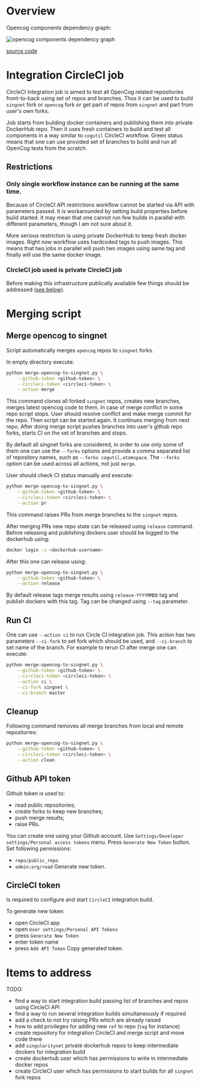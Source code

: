 # Overview

Opencog components dependency graph:

![opencog components dependency graph](https://www.planttext.com/api/plantuml/svg/XLHBJiGm3Dtd5Bb0O8zO8C41s2CMdjQKQF8fIJf28EwEcwGTkn9Yf57Yv-TFxAS-v0AfBDufLMnng9zXECE4MHlz6FqS0uQYdonC2RnImmx5OJvFp7xH1NCn8nJ8MB9-rP0hj26Ccz3XfvfR9Jt6uOn9VojDFvumpXY6EDtsqvmeJylRaHNuCweM4VHMzY_-77CXIXOX6_XlRoDUH23PweSzcQ2bMCSG7pFoeK29FjDCa65BufQt0PCOEKpMd6nibScWk_HdKyjqGZxMF56lxnxIcI-sFO0X3Y45aHS_2wO0pfGO7MKNpkcTXcPEoOwqNEbo4AQ5TcvgIXicuQUg6TD5l15AeSD6NdzstBhOl82pNt1WlUXv3Kx1s31kIkXGHHYtphrOZqfLNUjxOuJ8k92vSrrp4ne3cyvOU7LU5L3FYl6TNz6sfOC23_pzjkNU9zTldRzDJ_AFkUzQvflyuVHRYbvxo3IdGzIgHebqoHt0BZE9NgMsDyLRKPIyFRwAd4zIqFfPiQRBBN1L1Vq5Mqv3AaMs9uGXNLTnx3THH3rW6EaB-Wi0)

[source code](https://www.planttext.com/?text=XLHBJiGm3Dtd5Bb0O8zO8C41s2CMdjQKQF8fIJf28EwEcwGTkn9Yf57Yv-TFxAS-v0AfBDufLMnng9zXECE4MHlz6FqS0uQYdonC2RnImmx5OJvFp7xH1NCn8nJ8MB9-rP0hj26Ccz3XfvfR9Jt6uOn9VojDFvumpXY6EDtsqvmeJylRaHNuCweM4VHMzY_-77CXIXOX6_XlRoDUH23PweSzcQ2bMCSG7pFoeK29FjDCa65BufQt0PCOEKpMd6nibScWk_HdKyjqGZxMF56lxnxIcI-sFO0X3Y45aHS_2wO0pfGO7MKNpkcTXcPEoOwqNEbo4AQ5TcvgIXicuQUg6TD5l15AeSD6NdzstBhOl82pNt1WlUXv3Kx1s31kIkXGHHYtphrOZqfLNUjxOuJ8k92vSrrp4ne3cyvOU7LU5L3FYl6TNz6sfOC23_pzjkNU9zTldRzDJ_AFkUzQvflyuVHRYbvxo3IdGzIgHebqoHt0BZE9NgMsDyLRKPIyFRwAd4zIqFfPiQRBBN1L1Vq5Mqv3AaMs9uGXNLTnx3THH3rW6EaB-Wi0)

# Integration CircleCI job

CircleCI integration job is aimed to test all OpenCog related repositories
front-to-back using set of repos and branches. Thus it can be used to build
`singnet` fork or `opencog` fork or get part of repos from `singnet` and part
from user's own forks.

Job starts from building docker containers and publishing them into private
DockerHub repo. Then it uses fresh containers to build and test all components
in a way similar to `cogutil` CircleCI workflow. Green status means that one
can use provided set of branches to build and run all OpenCog tests from the
scratch.

## Restrictions

### Only single workflow instance can be running at the same time.

Because of CircleCI API restrictions workflow cannot be started via API with
parameters passed. It is workarounded by setting build properties before build
started. It may mean that one cannot run few builds in parallel with different
parameters, though I am not sure about it.

More serious restriction is using private DockerHub to keep fresh docker
images. Right now workflow uses hardcoded tags to push images. This means that
two jobs in parallel will push two images using same tag and finally will use
the same docker image.

### CircleCI job used is private CircleCI job

Before making this infrastructure publically available few things should be
addressed ([see below](#items-to-address)).

# Merging script

## Merge opencog to singnet

Script automatically merges `opencog` repos to `singnet` forks.

In empty directory execute:
```sh
python merge-opencog-to-singnet.py \
	--github-token <github-token> \
	--circleci-token <circleci-token> \
	--action merge
```

This command clones all forked `singnet` repos, creates new branches, merges
latest opencog code to them. In case of merge conflict in some repo script
stops. User should resolve conflict and make merge commit for the repo. Then
script can be started again. It continues merging from next repo. After
doing merge script pushes branches into user's github repo forks, starts CI on
the set of branches and stops.

By default all singnet forks are considered, in order to use only some
of them one can use the `--forks` options and provide a comma
separated list of repository names, such as `--forks cogutil,atomspace`.
The `--forks` option can be used across all actions, not just `merge`.

User should check CI status manually and execute:
```sh
python merge-opencog-to-singnet.py \
	--github-token <github-token> \
	--circleci-token <circleci-token> \
	--action pr
```
This command raises PRs from merge branches to the `singnet` repos.

After merging PRs new repo state can be released using `release` command.
Before releasing and publishing dockers user should be logged to the dockerhub
using:
```sh
docker login -u <dockerhub-username>
```
After this one can release using:
```sh
python merge-opencog-to-singnet.py \
	--github-token <github-token> \
	--action release
```
By default release tags merge results using `release-YYYYMMDD` tag and
publish dockers with this tag. Tag can be changed using `--tag` parameter.

## Run CI

One can use `--action ci` to run Circle CI integration job. This action has two
parameters `--ci-fork` to set fork which should be used, and `--ci-branch` to
set name of the branch. For example to rerun CI after merge one can execute:

```sh
python merge-opencog-to-singnet.py \
	--github-token <github-token> \
	--circleci-token <circleci-token> \
	--action ci \
	--ci-fork singnet \
	--ci-branch master
```

## Cleanup

Following command removes all merge branches from local and remote
repositories:
```sh
python merge-opencog-to-singnet.py \
	--github-token <github-token> \
	--circleci-token <circleci-token> \
	--action clean
```

## Github API token

Github token is used to:
- read public repositories;
- create forks to keep new branches;
- push merge results;
- raise PRs.

You can create one using your Github account.
Use `Settings/Developer settings/Personal access tokens` menu.
Press `Generate New Token` button.
Set following permissions:
- `repo/public_repo`
- `admin:org/read`
Generate new token.

## CircleCI token

Is required to configure and start `CircleCI` integration build.

To generate new token:
- open CircleCI app
- open `User settings/Personal API Tokens`
- press `Generate New Token`
- enter token name
- press `Add API Token`
Copy generated token.

# Items to address

TODO:
- find a way to start integration build passing list of branches and repos
  using CircleCI API
- find a way to run several integration builds simultaneously if required
- add a check to not try raising PRs which are already raised
- how to add privileges for adding new `ref` to repo (`tag` for instance)
- create repository for integration CircleCI and merge script and move code
  there
- add `singularitynet` private dockerhub repos to keep intermediate dockers for
  integration build
- create dockerhub user which has permissions to write in intermediate docker
  repos
- create CircleCI user which has permissions to start builds for all `singnet`
  fork repos


